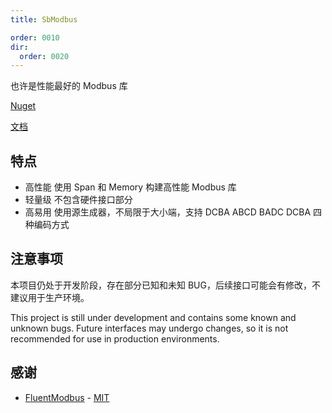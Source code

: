 ```yaml
---
title: SbModbus

order: 0010
dir:
  order: 0020
---
```


也许是性能最好的 Modbus 库

[Nuget](https://www.nuget.org/packages/SbModbus/)

[文档](https://www.u2sb.com/OpenSw/SbModbus/)

## 特点

- 高性能 使用 Span 和 Memory 构建高性能 Modbus 库
- 轻量级 不包含硬件接口部分
- 高易用 使用源生成器，不局限于大小端，支持 DCBA ABCD BADC DCBA 四种编码方式

## 注意事项

本项目仍处于开发阶段，存在部分已知和未知 BUG，后续接口可能会有修改，不建议用于生产环境。

This project is still under development and contains some known and unknown bugs. Future interfaces may undergo changes, so it is not recommended for use in production environments.

## 感谢

- [FluentModbus](https://github.com/Apollo3zehn/FluentModbus) - [MIT](https://github.com/Apollo3zehn/FluentModbus/blob/dev/LICENSE.md)

